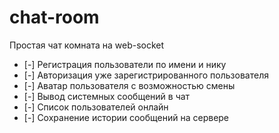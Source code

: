 # chat-room

Простая чат комната на web-socket
- [-] Регистрация пользователи по имени и нику
- [-] Авторизация уже зарегистрированного пользователя
- [-] Аватар пользователя с возможностью смены
- [-] Вывод системных сообщений в чат
- [-] Список пользователей онлайн
- [-] Сохранение истории сообщений на сервере

